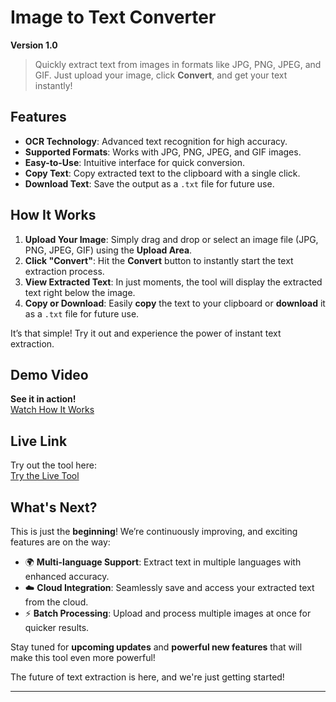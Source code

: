 # Image to Text Converter  
**Version 1.0**  

> Quickly extract text from images in formats like JPG, PNG, JPEG, and GIF. Just upload your image, click **Convert**, and get your text instantly!  

## Features  
- **OCR Technology**: Advanced text recognition for high accuracy.  
- **Supported Formats**: Works with JPG, PNG, JPEG, and GIF images.  
- **Easy-to-Use**: Intuitive interface for quick conversion.  
- **Copy Text**: Copy extracted text to the clipboard with a single click.  
- **Download Text**: Save the output as a `.txt` file for future use.  

## How It Works

1. **Upload Your Image**: Simply drag and drop or select an image file (JPG, PNG, JPEG, GIF) using the **Upload Area**.
2. **Click "Convert"**: Hit the **Convert** button to instantly start the text extraction process.
3. **View Extracted Text**: In just moments, the tool will display the extracted text right below the image.
4. **Copy or Download**: Easily **copy** the text to your clipboard or **download** it as a `.txt` file for future use.

It’s that simple! Try it out and experience the power of instant text extraction.


## Demo Video  
**See it in action!**  
[Watch How It Works](https://vimeo.com/1036290413?share=copy#t=0) 

## Live Link  
Try out the tool here:  
[Try the Live Tool](https://rsabbir.com/image-to-text-converter/)

## What's Next?  
This is just the **beginning**! We’re continuously improving, and exciting features are on the way:  
- 🌍 **Multi-language Support**: Extract text in multiple languages with enhanced accuracy.  
- ☁️ **Cloud Integration**: Seamlessly save and access your extracted text from the cloud.  
- ⚡ **Batch Processing**: Upload and process multiple images at once for quicker results.  

Stay tuned for **upcoming updates** and **powerful new features** that will make this tool even more powerful!  

The future of text extraction is here, and we're just getting started!

---
